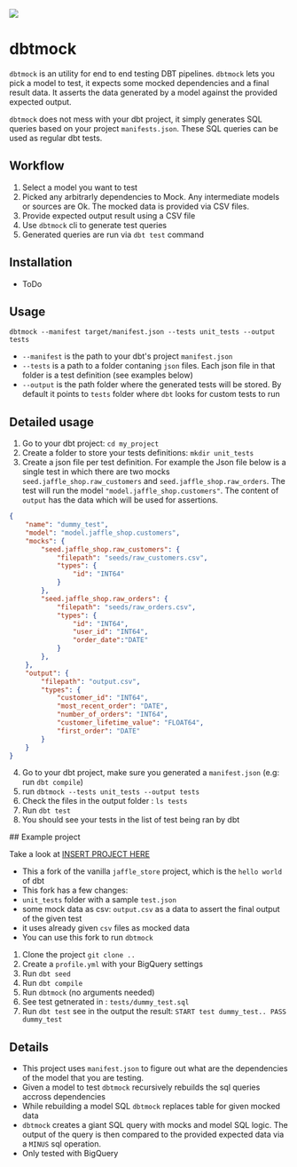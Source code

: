 ![](https://raw.githubusercontent.com/dav009/dbtmock/main/dessan_ningyou.png)
# dbtmock
 
`dbtmock` is an utility for end to end testing DBT pipelines. `dbtmock` lets you pick a model to test, it expects some mocked dependencies and a final result data. It asserts the data generated by a model  against the provided expected output.

`dbtmock` does not mess with your dbt project, it simply generates SQL queries based on your project `manifests.json`. These SQL queries can be used as regular dbt tests.

## Workflow
  
1. Select a model you want to test
2. Picked any arbitrarly dependencies to Mock. Any intermediate models or sources are Ok. The mocked data is provided via CSV files.
3. Provide expected output result using a CSV file
4. Use `dbtmock` cli to generate test queries
5. Generated queries are run via `dbt test` command


## Installation
- ToDo

## Usage
`dbtmock --manifest target/manifest.json --tests unit_tests --output tests`

- `--manifest` is the path to your dbt's project `manifest.json`
- `--tests` is a path to a folder contaning `json` files. Each json file in that folder is a test definition (see examples below)
- `--output` is the path folder where the generated tests will be stored. By default it points to `tests` folder where `dbt` looks for custom tests to run


## Detailed usage

1. Go to your dbt project: `cd my_project`
2. Create a folder to store your tests definitions: `mkdir unit_tests`
3. Create a json file per test definition. For example the Json file below is a single test in which there are two mocks `seed.jaffle_shop.raw_customers` and  `seed.jaffle_shop.raw_orders`. The test will run the model `"model.jaffle_shop.customers"`. The content of `output` has the data which will be used for assertions.

``` json
{
    "name": "dummy_test",
    "model": "model.jaffle_shop.customers",
    "mocks": {
        "seed.jaffle_shop.raw_customers": {
            "filepath": "seeds/raw_customers.csv",
            "types": {
                "id": "INT64"
            }
        },
        "seed.jaffle_shop.raw_orders": {
            "filepath": "seeds/raw_orders.csv",
            "types": {
                "id": "INT64",
                "user_id": "INT64",
                "order_date":"DATE"
            }
        },   
    },
    "output": {
        "filepath": "output.csv",
        "types": {
            "customer_id": "INT64",
            "most_recent_order": "DATE",
            "number_of_orders": "INT64",
            "customer_lifetime_value": "FLOAT64",
            "first_order": "DATE"
        }
    }
}

```

4. Go to your dbt project, make sure you generated a `manifest.json` (e.g: run `dbt compile`)
5. run `dbtmock --tests unit_tests --output tests`
6. Check the files in the output folder : `ls tests`
7. Run `dbt test` 
8. You should see your tests in the list of test being ran by dbt

## Example project

Take a look at [INSERT PROJECT HERE]()
- This a fork of the vanilla `jaffle_store` project,  which is the `hello world` of dbt
- This fork has a few changes:
 - `unit_tests` folder with a sample `test.json`
 - some mock data as csv: `output.csv` as a data to assert the final output of the given test
 - it uses already given `csv` files as mocked data
- You can use this fork to run `dbtmock`

1. Clone the project `git clone ..`
2. Create a `profile.yml` with your BigQuery settings
3. Run `dbt seed`
4. Run `dbt compile`
5. Run `dbtmock` (no arguments needed)
6. See test getnerated in : `tests/dummy_test.sql`
7. Run `dbt test` see in the output the result: `START test dummy_test.. PASS dummy_test`


## Details

- This project uses `manifest.json` to figure out what are the dependencies of the model that you are testing.
- Given a model to test `dbtmock` recursively rebuilds the sql queries accross dependencies
- While rebuilding a model SQL `dbtmock` replaces table for given mocked data
- `dbtmock` creates a giant SQL query with mocks and model SQL logic. The output of the query is then compared to the provided expected data via a `MINUS` sql operation.
- Only tested with BigQuery 

